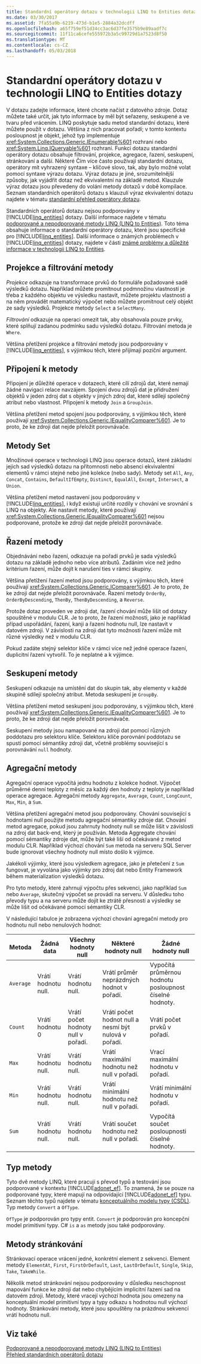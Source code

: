 ```yaml
---
title: Standardní operátory dotazu v technologii LINQ to Entities dotazy
ms.date: 03/30/2017
ms.assetid: 7fa55a9b-6219-473d-b1e5-2884a32dcdff
ms.openlocfilehash: a65f759ef51d34cc3ac6d37fe3575b9e89aadf7c
ms.sourcegitcommit: 11f11ca6cefe555972b3a5c99729d1a7523d8f50
ms.translationtype: MT
ms.contentlocale: cs-CZ
ms.lasthandoff: 05/03/2018
---
```

# <a name="standard-query-operators-in-linq-to-entities-queries"></a>Standardní operátory dotazu v technologii LINQ to Entities dotazy
V dotazu zadejte informace, které chcete načíst z datového zdroje. Dotaz můžete také určit, jak tyto informace by měl být seřazeny, seskupené a ve tvaru před vrácením. LINQ poskytuje sadu metod standardní dotazu, které můžete použít v dotazu. Většina z nich pracovat pořadí; v tomto kontextu posloupnost je objekt, jehož typ implementuje <xref:System.Collections.Generic.IEnumerable%601> rozhraní nebo <xref:System.Linq.IQueryable%601> rozhraní. Funkci dotazu standardní operátory dotazu obsahuje filtrování, projekce, agregace, řazení, seskupení, stránkování a další. Některé Čím více často používají standardní dotazu, operátory mít vyhrazený syntaxe – klíčové slovo, tak, aby bylo možné volat pomocí syntaxe výrazu dotazu. Výraz dotazu je jiné, srozumitelnější způsoby, jak vyjádřit dotaz než ekvivalentní na základě metod. Klauzule výraz dotazu jsou převedeny do volání metody dotazů v době kompilace. Seznam standardních operátorů dotazu s klauzulí výraz ekvivalentní dotazu najdete v tématu [standardní přehled operátory dotazu](http://msdn.microsoft.com/library/24cda21e-8af8-4632-b519-c404a839b9b2).  
  
 Standardních operátorů dotazu nejsou podporovány v [!INCLUDE[linq_entities](../../../../../../includes/linq-entities-md.md)] dotazy. Další informace najdete v tématu [podporované a nepodporované metody LINQ (LINQ to Entities)](../../../../../../docs/framework/data/adonet/ef/language-reference/supported-and-unsupported-linq-methods-linq-to-entities.md). Toto téma obsahuje informace o standardní operátory dotazu, které jsou specifické pro [!INCLUDE[linq_entities](../../../../../../includes/linq-entities-md.md)]. Další informace o známých problémech v [!INCLUDE[linq_entities](../../../../../../includes/linq-entities-md.md)] dotazy, najdete v části [známé problémy a důležité informace v technologii LINQ to Entities](../../../../../../docs/framework/data/adonet/ef/language-reference/known-issues-and-considerations-in-linq-to-entities.md).  
  
## <a name="projection-and-filtering-methods"></a>Projekce a filtrování metody  
 *Projekce* odkazuje na transformace prvků do formuláře požadované sadě výsledků dotazu. Například můžete promítnout podmnožinu vlastností je třeba z každého objektu ve výsledku nastavit, můžete projektu vlastnosti a na něm provádět matematický výpočet nebo můžete promítnout celý objekt ze sady výsledků. Projekce metody `Select` a `SelectMany`.  
  
 *Filtrování* odkazuje na operaci omezit tak, aby obsahovala pouze prvky, které splňují zadanou podmínku sadu výsledků dotazu. Filtrování metoda je `Where`.  
  
 Většina přetížení projekce a filtrování metody jsou podporovány v [!INCLUDE[linq_entities](../../../../../../includes/linq-entities-md.md)], s výjimkou těch, které přijímají poziční argument.  
  
## <a name="join-methods"></a>Připojení k metody  
 Připojení je důležité operace v dotazech, které cílí zdrojů dat, které nemají žádné navigaci relace navzájem. Spojení dvou zdrojů dat je přidružení objektů v jeden zdroj dat s objekty v jiných zdroj dat, které sdílejí společný atribut nebo vlastnost. Připojení k metody `Join` a `GroupJoin`.  
  
 Většina přetížení metod spojení jsou podporovány, s výjimkou těch, které používají <xref:System.Collections.Generic.IEqualityComparer%601>. Je to proto, že ke zdroji dat nejde přeložit porovnávače.  
  
## <a name="set-methods"></a>Metody Set  
 Množinové operace v technologii LINQ jsou operace dotazů, které základní jejich sad výsledků dotazu na přítomnosti nebo absenci ekvivalentní elementů v rámci stejné nebo jiné kolekce (nebo sady). Metody set `All`, `Any`, `Concat`, `Contains`, `DefaultIfEmpty`, `Distinct`, `EqualAll`, `Except`, `Intersect`, a `Union`.  
  
 Většina přetížení metod nastavení jsou podporovány v [!INCLUDE[linq_entities](../../../../../../includes/linq-entities-md.md)], i když existují určité rozdíly v chování ve srovnání s LINQ na objekty. Ale nastavit metody, které používají <xref:System.Collections.Generic.IEqualityComparer%601> nejsou podporované, protože ke zdroji dat nejde přeložit porovnávače.  
  
## <a name="ordering-methods"></a>Řazení metody  
 Objednávání nebo řazení, odkazuje na pořadí prvků je sada výsledků dotazu na základě jednoho nebo více atributů. Zadáním více než jedno kritérium řazení, může dojít k narušení ties v rámci skupiny.  
  
 Většina přetížení řazení metod jsou podporovány, s výjimkou těch, které používají <xref:System.Collections.Generic.IComparer%601>. Je to proto, že ke zdroji dat nejde přeložit porovnávače. Řazení metody `OrderBy`, `OrderByDescending`, `ThenBy`, `ThenByDescending`, a `Reverse`.  
  
 Protože dotaz proveden ve zdroji dat, řazení chování může lišit od dotazy spouštěné v modulu CLR. Je to proto, že řazení možnosti, jako je například případ uspořádání, řazení, kanji a řazení hodnotu null, lze nastavit v datovém zdroji. V závislosti na zdroji dat tyto možnosti řazení může mít různé výsledky než v modulu CLR.  
  
 Pokud zadáte stejný selektor klíče v rámci více než jedné operace řazení, duplicitní řazení vytvořil. To je neplatné a k výjimce.  
  
## <a name="grouping-methods"></a>Seskupení metody  
 Seskupení odkazuje na umístění dat do skupin tak, aby elementy v každé skupině sdílejí společný atribut. Metoda seskupení je `GroupBy`.  
  
 Většina přetížení metod seskupení jsou podporovány, s výjimkou těch, které používají <xref:System.Collections.Generic.IEqualityComparer%601>. Je to proto, že ke zdroji dat nejde přeložit porovnávače.  
  
 Seskupení metody jsou namapované na zdroji dat pomocí různých poddotazu pro selektoru klíče. Selektoru klíče porovnání poddotazu se spustí pomocí sémantiky zdroji dat, včetně problémy související s porovnávání `null` hodnoty.  
  
## <a name="aggregate-methods"></a>Agregační metody  
 Agregační operace vypočítá jednu hodnotu z kolekce hodnot. Výpočet průměrné denní teploty z měsíc za každý den hodnoty z teploty je například operace agregace. Agregační metody `Aggregate`, `Average`, `Count`, `LongCount`, `Max`, `Min`, a `Sum`.  
  
 Většina přetížení agregační metod jsou podporovány. Chování související s hodnotami null použijte metodu agregační sémantiky zdroje dat. Chování metod agregace, pokud jsou zahrnuty hodnoty null se může lišit v závislosti na zdroj dat back-end, který je používán. Metoda Aggregate chování pomocí sémantiky zdroje dat, může být také liší od očekávané z metod modulu CLR. Například výchozí chování `Sum` metoda na serveru SQL Server bude ignorovat všechny hodnoty null místo došlo k výjimce.  
  
 Jakékoli výjimky, které jsou výsledkem agregace, jako je přetečení z `Sum` fungovat, je vyvolána jako výjimky pro zdroj dat nebo Entity Framework během materialization výsledků dotazu.  
  
 Pro tyto metody, které zahrnují výpočtu přes sekvenci, jako například `Sum` nebo `Average`, skutečný výpočet se provádí na serveru. V důsledku toho převody typu a na serveru může dojít ke ztrátě přesnosti a výsledky se může lišit od očekávané pomocí sémantiky CLR.  
  
 V následující tabulce je zobrazena výchozí chování agregační metody pro hodnotu null nebo nenulových hodnot:  
  
|Metoda|Žádná data|Všechny hodnoty null|Některé hodnoty null|Žádné hodnoty null|  
|------------|-------------|---------------------|----------------------|--------------------|  
|`Average`|Vrátí hodnotu null.|Vrátí hodnotu null.|Vrátí průměr neprázdných hodnot v pořadí.|Vypočítá průměrnou hodnotu posloupnost číselné hodnoty.|  
|`Count`|Vrátí hodnotu 0|Vrátí počet hodnoty null v pořadí.|Vrátí počet hodnot null a nesmí být nulová v pořadí.|Vrátí počet prvků v pořadí.|  
|`Max`|Vrátí hodnotu null.|Vrátí hodnotu null.|Vrátí maximální hodnotu než null v pořadí.|Vrací maximální hodnotu v pořadí.|  
|`Min`|Vrátí hodnotu null.|Vrátí hodnotu null.|Vrátí minimální hodnotu než null v pořadí.|Vrátí minimální hodnotu v pořadí.|  
|`Sum`|Vrátí hodnotu null.|Vrátí hodnotu null.|Vrátí součet hodnotu než null v pořadí.|Vypočítá součet posloupnosti číselné hodnoty.|  
  
## <a name="type-methods"></a>Typ metody  
 Tyto dvě metody LINQ, které pracují s převod typů a testování jsou podporované v kontextu [!INCLUDE[adonet_ef](../../../../../../includes/adonet-ef-md.md)]. To znamená, že se pouze na podporované typy, které mapují na odpovídající [!INCLUDE[adonet_ef](../../../../../../includes/adonet-ef-md.md)] typu. Seznam těchto typů najdete v tématu [konceptuálního modelu typy (CSDL)](http://msdn.microsoft.com/library/987b995f-e429-4569-9559-b4146744def4). Typ metody `Convert` a `OfType`.  
  
 `OfType` je podporován pro typy entit. `Convert` je podporován pro koncepční model primitivní typy.  C# `is` a `as` metody jsou také podporovány.  
  
## <a name="paging-methods"></a>Metody stránkování  
 Stránkovací operace vrácení jedné, konkrétní element z sekvenci. Element metody `ElementAt`, `First`, `FirstOrDefault`, `Last`, `LastOrDefault`, `Single`, `Skip`, `Take`, `TakeWhile`.  
  
 Několik metod stránkování nejsou podporovány v důsledku neschopnost mapování funkce ke zdroji dat nebo chybějícím implicitní řazení sad na datovém zdroji. Metody, které vracejí výchozí hodnota jsou omezeny na konceptuální model primitivní typy a typy odkazu s hodnotou null výchozí hodnoty. Stránkování metody, které jsou spouštěny na prázdnou sekvencí vrátí hodnotu null.  
  
## <a name="see-also"></a>Viz také  
 [Podporované a nepodporované metody LINQ (LINQ to Entities)](../../../../../../docs/framework/data/adonet/ef/language-reference/supported-and-unsupported-linq-methods-linq-to-entities.md)  
 [Přehled standardních operátorů dotazu](http://msdn.microsoft.com/library/24cda21e-8af8-4632-b519-c404a839b9b2)
